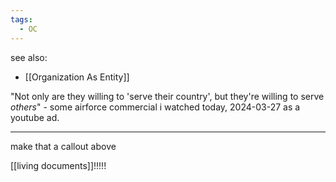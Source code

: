```yaml
---
tags:
  - OC
---
```

see also:
- [[Organization As Entity]]

"Not only are they willing to 'serve their country', but they're willing to serve *others*" - some airforce commercial i watched today, 2024-03-27 as a youtube ad.

---

make that a callout above

[[living documents]]!!!!!



